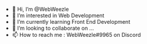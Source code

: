 - 👋 Hi, I’m @WebWeezle
- 👀 I’m interested in Web Development
- 🌱 I’m currently learning Front End Development
- 💞️ I’m looking to collaborate on ...
- 📫 How to reach me : WebWeezle#9965 on Discord

<!---
WebWeezle/WebWeezle is a ✨ special ✨ repository because its `README.md` (this file) appears on your GitHub profile.
You can click the Preview link to take a look at your changes.
--->
